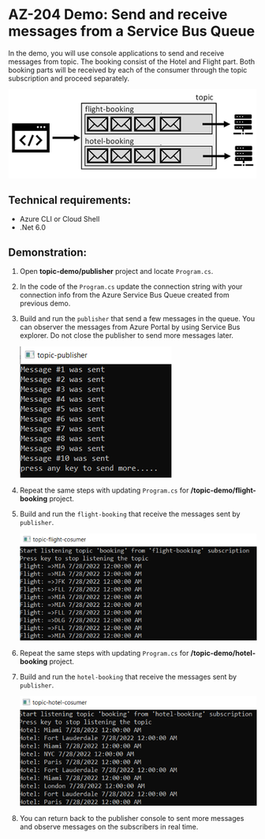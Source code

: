 # AZ-204 Demo: Send and receive messages from a Service Bus Queue

In the demo, you will use console applications to send and receive messages from topic. The booking consist of the Hotel and Flight part. Both booking parts will be received by each of the consumer through the topic subscription and proceed separately.

![schema](topic-demo/schema.png)

## Technical requirements:

- Azure CLI or Cloud Shell
- .Net 6.0

## Demonstration:

1. Open **topic-demo/publisher**  project and locate `Program.cs`.

1. In the code of the `Program.cs` update the connection string with your connection info from the Azure Service Bus Queue created from previous demo.

1. Build and run the `publisher` that send a few messages in the queue. You can observer the messages from Azure Portal by using Service Bus explorer. Do not close the publisher to send more messages later.

    ![publisher](topic-demo/publisher.png)

1. Repeat the same steps with updating `Program.cs` for **/topic-demo/flight-booking** project.

1. Build and run the `flight-booking` that receive the messages sent by `publisher`. 

    ![consumer](topic-demo/flight.png)

1. Repeat the same steps with updating `Program.cs` for **/topic-demo/hotel-booking** project.

1. Build and run the `hotel-booking` that receive the messages sent by `publisher`. 

    ![consumer](topic-demo/hotel.png)

1. You can return back to the publisher console to sent more messages and observe messages on the subscribers in real time. 
